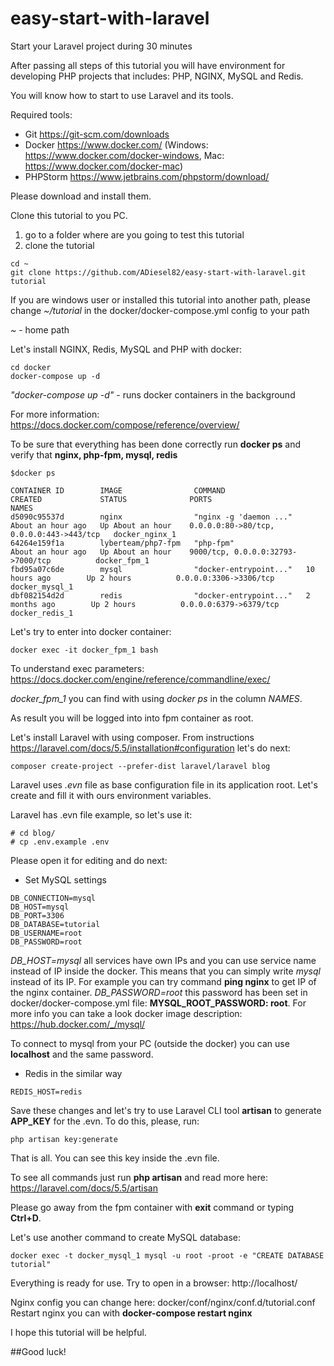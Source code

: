 # easy-start-with-laravel
Start your Laravel project during 30 minutes

After passing all steps of this tutorial you will have environment for developing PHP projects that includes: PHP, NGINX, MySQL and Redis. 

You will know how to start to use Laravel and its tools.

Required tools:
* Git https://git-scm.com/downloads
* Docker https://www.docker.com/ (Windows: https://www.docker.com/docker-windows, Mac: https://www.docker.com/docker-mac)
* PHPStorm https://www.jetbrains.com/phpstorm/download/

Please download and install them.

Clone this tutorial to you PC.
1) go to a folder where are you going to test this tutorial
2) clone the tutorial

```
cd ~
git clone https://github.com/ADiesel82/easy-start-with-laravel.git tutorial 
```
If you are windows user or installed this tutorial into another path, please change *~/tutorial* in the docker/docker-compose.yml config to your path 

*~* - home path

Let's install NGINX, Redis, MySQL and PHP with docker:
```
cd docker
docker-compose up -d
```

*"docker-compose up -d"* - runs docker containers in the background

For more information: https://docs.docker.com/compose/reference/overview/

To be sure that everything has been done correctly run **docker ps** and verify that **nginx, php-fpm, mysql, redis**
```
$docker ps

CONTAINER ID        IMAGE                COMMAND                  CREATED             STATUS              PORTS                                      NAMES
d5090c95537d        nginx                "nginx -g 'daemon ..."   About an hour ago   Up About an hour    0.0.0.0:80->80/tcp, 0.0.0.0:443->443/tcp   docker_nginx_1
64264e159f1a        lyberteam/php7-fpm   "php-fpm"                About an hour ago   Up About an hour    9000/tcp, 0.0.0.0:32793->7000/tcp          docker_fpm_1
fbd95a07c6de        mysql                "docker-entrypoint..."   10 hours ago        Up 2 hours          0.0.0.0:3306->3306/tcp                     docker_mysql_1
dbf082154d2d        redis                "docker-entrypoint..."   2 months ago        Up 2 hours          0.0.0.0:6379->6379/tcp                     docker_redis_1
```
Let's try to enter into docker container:
```
docker exec -it docker_fpm_1 bash
```
To understand exec parameters: https://docs.docker.com/engine/reference/commandline/exec/

*docker_fpm_1* you can find with using *docker ps* in the column *NAMES*. 

As result you will be logged into into fpm container as root.

Let's install Laravel with using composer. From instructions https://laravel.com/docs/5.5/installation#configuration let's do next:
```
composer create-project --prefer-dist laravel/laravel blog
```
Laravel uses *.evn* file as base configuration file in its application root. Let's create and fill it with ours environment variables.

Laravel has .evn file example, so let's use it:
```
# cd blog/
# cp .env.example .env
```  
Please open it for editing and do next:
* Set MySQL settings
```
DB_CONNECTION=mysql
DB_HOST=mysql
DB_PORT=3306
DB_DATABASE=tutorial
DB_USERNAME=root
DB_PASSWORD=root
```
*DB_HOST=mysql* all services have own IPs and you can use service name instead of IP inside the docker. This means that you can simply write *mysql* instead of its IP. For example you can try command __ping nginx__ to get IP of the nginx container.
*DB_PASSWORD=root* this password has been set in docker/docker-compose.yml file: __MYSQL_ROOT_PASSWORD: root__.
For more info you can take a look docker image description: https://hub.docker.com/_/mysql/

To connect to mysql from your PC (outside the docker) you can use __localhost__ and the same password.

* Redis in the similar way
```
REDIS_HOST=redis  
```
Save these changes and let's try to use Laravel CLI tool __artisan__ to generate __APP_KEY__ for the .evn. To do this, please, run:
~~~
php artisan key:generate
~~~ 
That is all. You can see this key inside the .evn file.

To see all commands just run __php artisan__ and read more here: https://laravel.com/docs/5.5/artisan

Please go away from the fpm container with __exit__ command or typing __Ctrl+D__.

Let's use another command to create MySQL database:
~~~
docker exec -t docker_mysql_1 mysql -u root -proot -e "CREATE DATABASE tutorial"
~~~

Everything is ready for use. Try to open in a browser: http://localhost/

Nginx config you can change here: docker/conf/nginx/conf.d/tutorial.conf
Restart nginx you can with __docker-compose restart nginx__

I hope this tutorial will be helpful.

##Good luck!